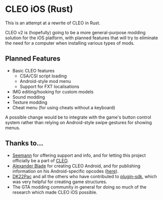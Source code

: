 # CLEO iOS (Rust)
This is an attempt at a rewrite of CLEO in Rust.

CLEO v2 is (hopefully) going to be a more general-purpose modding solution for the iOS platform, with planned features
that will try to eliminate the need for a computer when installing various types of mods.

## Planned Features
* Basic CLEO features
    * CSA/CSI script loading
    * Android-style mod menu
    * Support for FXT localisations
* IMG editing/hooking for custom models
* Sound modding
* Texture modding
* Cheat menu (for using cheats without a keyboard)

A possible change would be to integrate with the game's button control
system rather than relying on Android-style swipe gestures for showing menus.

## Thanks to...
* [Seemann](https://github.com/x87) for offering support and info, and for letting this project officially 
be a part of [CLEO](http://cleo.li/).
* [Alexander Blade](http://www.dev-c.com/) for creating CLEO Android, and for publishing information on 
his Android-specific opcodes ([here](https://gtaforums.com/topic/663125-android-cleo-android/)).
* [DK22Pac](https://github.com/DK22Pac) and all the others who have contributed to 
[plugin-sdk](https://github.com/DK22Pac/plugin-sdk), which was very helpful for creating game structures.
* The GTA modding community in general for doing so much of the research which made CLEO iOS possible.